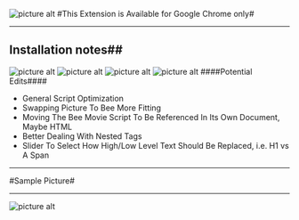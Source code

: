 ![picture alt](https://68.media.tumblr.com/a6443b1f4bc102164f228b610c6c6ce1/tumblr_nxo9bwSyy31sflxizo1_500.png)
#This Extension is Available for Google Chrome only#

  - - - -

## Installation notes##
![picture alt](http://i.imgur.com/DJJHjHd.png)
![picture alt](http://i.imgur.com/tz6rioI.png)
![picture alt](http://i.imgur.com/lXvYc99.png)
![picture alt](http://i.imgur.com/rHjDRI4.png)
####Potential Edits####
* General Script Optimization
* Swapping Picture To Bee More Fitting
* Moving The Bee Movie Script To Be Referenced In Its Own Document, Maybe HTML
* Better Dealing With Nested Tags
* Slider To Select How High/Low Level Text Should Be Replaced, i.e. H1 vs A Span

 
 
- - - -

#Sample Picture#

 - - - -

![picture alt](http://i.imgur.com/xAKK2TV.jpg)
